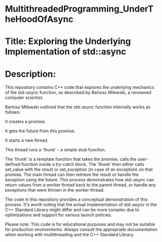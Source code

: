 # MultithreadedProgramming_UnderTheHoodOfAsync
# Title: Exploring the Underlying Implementation of std::async

# Description:

This repository contains C++ code that explores the underlying mechanics of the std::async function, as described by Bartosz Milewski, a renowned computer scientist.

Bartosz Milewski outlined that the std::async function internally works as follows:

It creates a promise.

It gets the future from this promise.

It starts a new thread.

This thread runs a 'thunk' - a simple stub function.

The 'thunk' is a template function that takes the promise, calls the user-defined function inside a try-catch block.
The 'thunk' then either calls set_value with the result or set_exception (in case of an exception) on that promise.
The main thread can then retrieve the result or handle the exception using the future. This process demonstrates how std::async can return values from a worker thread back to the parent thread, or handle any exceptions that were thrown in the worker thread.

The code in this repository provides a conceptual demonstration of this process. It's worth noting that the actual implementation of std::async in the C++ Standard Library might differ and can be more complex due to optimizations and support for various launch policies.

Please note: This code is for educational purposes and may not be suitable for production environments. Always consult the appropriate documentation when working with multithreading and the C++ Standard Library.
